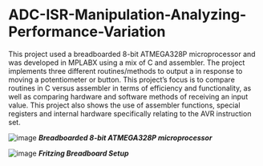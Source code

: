 # ADC-ISR-Manipulation-Analyzing-Performance-Variation

This project used a breadboarded 8-bit ATMEGA328P microprocessor and was developed  in MPLABX using a mix of C and assembler. The project implements three different routines/methods to output a in response to moving a potentiometer or button. This project’s focus is to compare routines in C versus assembler in terms of efficiency and functionality, as well as comparing hardware and software methods of receiving an input value. This project also shows the use of assembler functions, special registers and internal hardware specifically relating to the AVR instruction set.

![image](https://user-images.githubusercontent.com/89855894/152078276-2d8a4845-e2e0-42f3-88f8-9e8d5f9365b8.png)
 _**Breadboarded 8-bit ATMEGA328P microprocessor**_
 
 ![image](https://user-images.githubusercontent.com/89855894/152078327-ba49fc23-b199-4e2c-822f-9fabb778ad44.png)
 _**Fritzing Breadboard Setup**_
